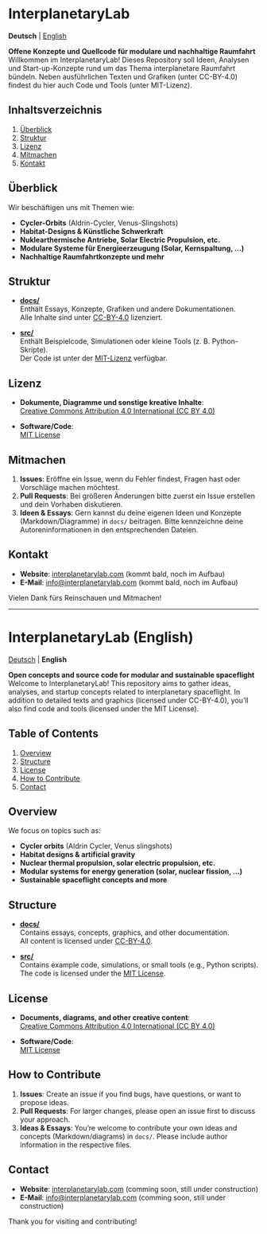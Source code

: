 # InterplanetaryLab

**Deutsch** | [English](#interplanetarylab-english)

**Offene Konzepte und Quellcode für modulare und nachhaltige Raumfahrt**  
Willkommen im InterplanetaryLab! Dieses Repository soll Ideen, Analysen und Start-up-Konzepte rund um das Thema interplanetare Raumfahrt bündeln. Neben ausführlichen Texten und Grafiken (unter CC-BY-4.0) findest du hier auch Code und Tools (unter MIT-Lizenz).

## Inhaltsverzeichnis

1. [Überblick](#überblick)
2. [Struktur](#struktur)
3. [Lizenz](#lizenz)
4. [Mitmachen](#mitmachen)
5. [Kontakt](#kontakt)

## Überblick

Wir beschäftigen uns mit Themen wie:
- **Cycler-Orbits** (Aldrin-Cycler, Venus-Slingshots)
- **Habitat-Designs & Künstliche Schwerkraft**
- **Nuklearthermische Antriebe, Solar Electric Propulsion, etc.**
- **Modulare Systeme für Energieerzeugung (Solar, Kernspaltung, …)**
- **Nachhaltige Raumfahrtkonzepte und mehr**

## Struktur

- [**docs/**](docs/)  
  Enthält Essays, Konzepte, Grafiken und andere Dokumentationen.  
  Alle Inhalte sind unter [CC-BY-4.0](LICENSE-CC-BY-4.0.md) lizenziert.

- [**src/**](src/)  
  Enthält Beispielcode, Simulationen oder kleine Tools (z. B. Python-Skripte).  
  Der Code ist unter der [MIT-Lizenz](LICENSE-MIT.md) verfügbar.

## Lizenz

- **Dokumente, Diagramme und sonstige kreative Inhalte**:  
  [Creative Commons Attribution 4.0 International (CC BY 4.0)](LICENSE-CC-BY-4.0.md)

- **Software/Code**:  
  [MIT License](LICENSE-MIT.md)

## Mitmachen

1. **Issues**: Eröffne ein Issue, wenn du Fehler findest, Fragen hast oder Vorschläge machen möchtest.  
2. **Pull Requests**: Bei größeren Änderungen bitte zuerst ein Issue erstellen und dein Vorhaben diskutieren.  
3. **Ideen & Essays**: Gern kannst du deine eigenen Ideen und Konzepte (Markdown/Diagramme) in `docs/` beitragen. Bitte kennzeichne deine Autoreninformationen in den entsprechenden Dateien.

## Kontakt

- **Website**: [interplanetarylab.com](https://interplanetarylab.com) (kommt bald, noch im Aufbau)
- **E-Mail**: [info@interplanetarylab.com](mailto:info@interplanetarylab.com) (kommt bald, noch im Aufbau)

Vielen Dank fürs Reinschauen und Mitmachen!

---

# InterplanetaryLab (English)

[Deutsch](#interplanetarylab) | **English**

**Open concepts and source code for modular and sustainable spaceflight**  
Welcome to InterplanetaryLab! This repository aims to gather ideas, analyses, and startup concepts related to interplanetary spaceflight. In addition to detailed texts and graphics (licensed under CC-BY-4.0), you’ll also find code and tools (licensed under the MIT License).

## Table of Contents

1. [Overview](#overview)
2. [Structure](#structure)
3. [License](#license)
4. [How to Contribute](#how-to-contribute)
5. [Contact](#contact)

## Overview

We focus on topics such as:
- **Cycler orbits** (Aldrin Cycler, Venus slingshots)
- **Habitat designs & artificial gravity**
- **Nuclear thermal propulsion, solar electric propulsion, etc.**
- **Modular systems for energy generation (solar, nuclear fission, …)**
- **Sustainable spaceflight concepts and more**

## Structure

- [**docs/**](docs/)  
  Contains essays, concepts, graphics, and other documentation.  
  All content is licensed under [CC-BY-4.0](LICENSE-CC-BY-4.0.md).

- [**src/**](src/)  
  Contains example code, simulations, or small tools (e.g., Python scripts).  
  The code is licensed under the [MIT License](LICENSE-MIT.md).

## License

- **Documents, diagrams, and other creative content**:  
  [Creative Commons Attribution 4.0 International (CC BY 4.0)](LICENSE-CC-BY-4.0.md)

- **Software/Code**:  
  [MIT License](LICENSE-MIT.md)

## How to Contribute

1. **Issues**: Create an issue if you find bugs, have questions, or want to propose ideas.  
2. **Pull Requests**: For larger changes, please open an issue first to discuss your approach.  
3. **Ideas & Essays**: You’re welcome to contribute your own ideas and concepts (Markdown/diagrams) in `docs/`. Please include author information in the respective files.

## Contact

- **Website**: [interplanetarylab.com](https://interplanetarylab.com) (comming soon, still under construction)
- **E-Mail**: [info@interplanetarylab.com](mailto:info@interplanetarylab.com) (comming soon, still under construction)

Thank you for visiting and contributing!
